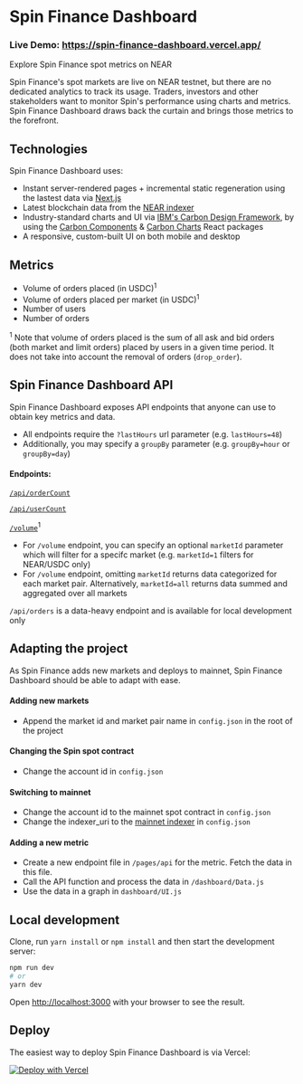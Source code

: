 # Spin Finance Dashboard

### Live Demo: https://spin-finance-dashboard.vercel.app/

Explore Spin Finance spot metrics on NEAR

Spin Finance's spot markets are live on NEAR testnet, but there are no dedicated analytics to track its usage. Traders, investors and other stakeholders want to monitor Spin's performance using charts and metrics. Spin Finance Dashboard draws back the curtain and brings those metrics to the forefront.

## Technologies

Spin Finance Dashboard uses:

- Instant server-rendered pages + incremental static regeneration using the lastest data via [Next.js](https://nextjs.org/)
- Latest blockchain data from the [NEAR indexer](https://github.com/near/near-indexer-for-explorer/)
- Industry-standard charts and UI via [IBM's Carbon Design Framework](https://www.carbondesignsystem.com/), by using the [Carbon Components](https://github.com/carbon-design-system/carbon/tree/main/packages/react) & [Carbon Charts](https://github.com/carbon-design-system/carbon-charts/tree/master/packages/react) React packages
- A responsive, custom-built UI on both mobile and desktop

## Metrics

- Volume of orders placed (in USDC)<sup>1</sup>
- Volume of orders placed per market (in USDC)<sup>1</sup>
- Number of users
- Number of orders

<sup>1</sup> Note that volume of orders placed is the sum of all ask and bid orders (both market and limit orders) placed by users in a given time period. It does not take into account the removal of orders (`drop_order`).

## Spin Finance Dashboard API

Spin Finance Dashboard exposes API endpoints that anyone can use to obtain key metrics and data.

- All endpoints require the `?lastHours` url parameter (e.g. `lastHours=48`)
- Additionally, you may specify a `groupBy` parameter (e.g. `groupBy=hour` or `groupBy=day`)

#### Endpoints:

[`/api/orderCount`](https://spin-finance-dashboard.vercel.app/api/orderCount?lastHours=24&groupBy=hour)

[`/api/userCount`](https://spin-finance-dashboard.vercel.app/api/userCount?lastHours=24&groupBy=hour)

[`/volume`](https://spin-finance-dashboard.vercel.app/api/volume?lastHours=24&groupBy=hour)<sup>1</sup>

- For `/volume` endpoint, you can specify an optional `marketId` parameter which will filter for a specifc market (e.g. `marketId=1` filters for NEAR/USDC only)
- For `/volume` endpoint, omitting `marketId` returns data categorized for each market pair. Alternatively, `marketId=all` returns data summed and aggregated over all markets

`/api/orders` is a data-heavy endpoint and is available for local development only

## Adapting the project

As Spin Finance adds new markets and deploys to mainnet, Spin Finance Dashboard should be able to adapt with ease.

#### Adding new markets

- Append the market id and market pair name in `config.json` in the root of the project

#### Changing the Spin spot contract

- Change the account id in `config.json`

#### Switching to mainnet

- Change the account id to the mainnet spot contract in `config.json`
- Change the indexer_uri to the [mainnet indexer](https://github.com/near/near-indexer-for-explorer/) in `config.json`

#### Adding a new metric

- Create a new endpoint file in `/pages/api` for the metric. Fetch the data in this file.
- Call the API function and process the data in `/dashboard/Data.js`
- Use the data in a graph in `dashboard/UI.js`

## Local development

Clone, run `yarn install` or `npm install` and then start the development server:

```bash
npm run dev
# or
yarn dev
```

Open [http://localhost:3000](http://localhost:3000) with your browser to see the result.

## Deploy

The easiest way to deploy Spin Finance Dashboard is via Vercel:

[![Deploy with Vercel](https://vercel.com/button)](https://vercel.com/new/clone?repository-url=https%3A%2F%2Fgithub.com%2Fkarlxlee%2Fspin-finance-dashboard)
